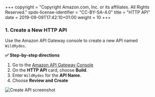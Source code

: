 +++
copyright = "Copyright Amazon.com, Inc. or its affiliates. All Rights Reserved."
spdx-license-identifier = "CC-BY-SA-4.0"
title = "HTTP API"
date = 2019-09-09T17:42:10+01:00
weight = 10
+++

### 1. Create a New HTTP API
Use the Amazon API Gateway console to create a new API named `WildRydes`.

**:white_check_mark: Step-by-step directions**

1. Go to the [Amazon API Gateway Console][api-gw-console]
1. On the **HTTP API** card, choose **Build**.
1. Enter `WildRydes` for the **API Name**.
1. Choose **Review and Create**
<!-- 
{{% notice note %}}
Edge optimized APIs are best for public services being accessed from the Internet. Regional endpoints are typically used for APIs that are accessed primarily from within the same AWS Region. Private APIs are for internal services inside of an Amazon VPC.
{{% /notice %}} -->


![Create API screenshot](/images/create-http-api.png)

[api-gw-console]: https://console.aws.amazon.com/apigateway/home
